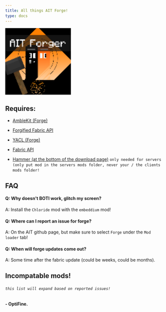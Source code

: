 ```yaml
---
title: All things AIT Forge!
type: docs
---
```


![Forge](images/forge.png)

## Requires:
- [AmbleKit (Forge)](https://modrinth.com/mod/amblekit/versions?l=forge)

- [Forgified Fabric API](https://modrinth.com/mod/forgified-fabric-api/versions)

- [YACL (Forge)](https://modrinth.com/mod/yacl/versions?l=forge)

- [Fabric API](https://modrinth.com/mod/fabric-api/versions?g=1.20.1)

- [Hammer (at the bottom of the download page)](https://modrinth.com/mod/ait/version/1.0.0+1.2.7) `only needed for servers (only put mod in the servers mods folder, never your / the clients mods folder!`



## FAQ

#### Q: Why doesn't BOTI work, glitch my screen?
A: Install the `Chloride` mod with the `embeddium` mod!


#### Q: Where can I report an issue for forge?
A: On the AIT github page, but make sure to select `Forge` under the `Mod loader` tab!

#### Q: When will forge updates come out?
A: Some time after the fabric update (could be weeks, could be months).


## Incompatable mods!
###### `this list will expand based on reported issues!`

#### - OptiFine.